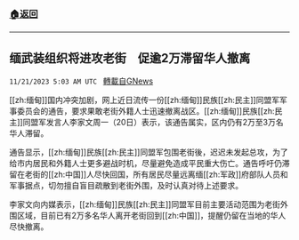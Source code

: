 ###  [:house:返回](README.md)
---


## 缅武装组织将进攻老街　促逾2万滞留华人撤离
`11/21/2023 5:03 AM UTC ` [轉載自GNews](https://gnews.org/articles/1998981)

[[zh:缅甸]]国内冲突加剧，网上近日流传一份[[zh:缅甸]]民族[[zh:民主]]同盟军军事委员会的通告，要求果敢老街外籍人士迅速撤离战区。[[zh:缅甸]]民族[[zh:民主]]同盟军发言人李家文周一（20日）表示，该通告属实，区内仍有2万至3万名华人滞留。

通告显示，[[zh:缅甸]]民族[[zh:民主]]同盟军包围老街後，迟迟未发起总攻，为了给市内居民和外籍人士更多避战时机，尽量避免造成平民重大伤亡。通告呼吁仍滞留在老街的[[zh:中国]]人尽快回国，所有居民尽量远离缅[[zh:军政]]府部队人员和军事据点，切勿擅自盲目疏散到老街外围，及时认真对待上述要求。

李家文向内媒表示，[[zh:缅甸]]民族[[zh:民主]]同盟军目前主要活动范围为老街外围区域，目前已有2万多名华人离开老街回到[[zh:中国]]，提醒仍留在当地的华人尽快撤离。
